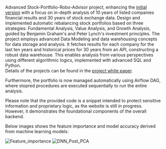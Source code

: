 Advanced Stock-Portfolio-Robo-Advisor project, enhancing the  [initial version](https://github.com/sushantsbelapurkar/Stock-Portfolio-Robo-Advisor) with a focus on in-depth analysis of 10 years of listed companies financial results and 30 years of stock exchange data. Design and implemented automatic rebalancing stock portfolios based on three strategies: Fundamental Analysis, Value Analysis, and Growth Analysis, guided by Benjamin Graham's and Peter Lynch's investment principles.
The project employs advanced Data Modeling and data warehousing concepts for data storage and analysis. It fetches results for each company for the last ten years and historical prices for 30 years from an API, constructing a robust data warehouse. This enables analysis from various perspectives using different algorithmic logics, implemented with advanced SQL and Python.
<br> Details of the projects can be found in the [project white paper](https://github.com/sushantsbelapurkar/Stock-Portfolio-Robo-Advisor/blob/master/1_Portfolio_Robo_Advisor_White_paper.pdf).

Furthermore, the portfolio is now managed automatically using Airflow DAG, where stopred procedures are executed sequentially to run the entire analysis.

Please note that the provided code is a snippet intended to protect sensitive information and proprietary logic, as the website is still in progress. However, it demonstrates the foundational components of the overall backend.

Below images shows the feature importance and model accuracy derived from machine learning models:

![Feature_importance](https://github.com/sushantsbelapurkar/Stock-Portfolio-Robo-Advisor_2.0/assets/59714916/1f3989c2-7236-4e10-9d12-22cd1ff465b8)
![DNN_Post_PCA](https://github.com/sushantsbelapurkar/Stock-Portfolio-Robo-Advisor_2.0/assets/59714916/43a33cc5-cc7c-4a62-8a5d-e3fc3e1741cf)
